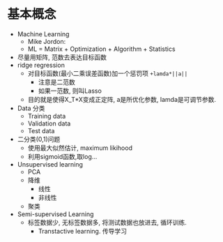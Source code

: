 # 基本概念
- Machine Learning
    - Mike Jordon: 
    - ML = Matrix + Optimization + Algorithm + Statistics
- 尽量用矩阵, 范数去表达目标函数
- ridge regression
    - 对目标函数(最小二乘误差函数)加一个惩罚项 `+lamda*||a||`
        - 注意是二范数
        - 如果一范数, 则叫Lasso
    - 目的就是使得X_T*X变成正定阵, a是所优化参数, lamda是可调节参数.
- Data 分类
    - Training data
    - Validation data
    - Test data
- 二分类(0,1)问题
    - 使用最大似然估计, maximum likihood
    - 利用sigmoid函数,取log...
- Unsupervised learning
    - PCA
    - 降维
        - 线性
        - 非线性
    - 聚类
- Semi-supervised Learning
    - 标签数据少, 无标签数据多, 将测试数据也放进去, 循环训练.
        - Transtactive learning. 传导学习

